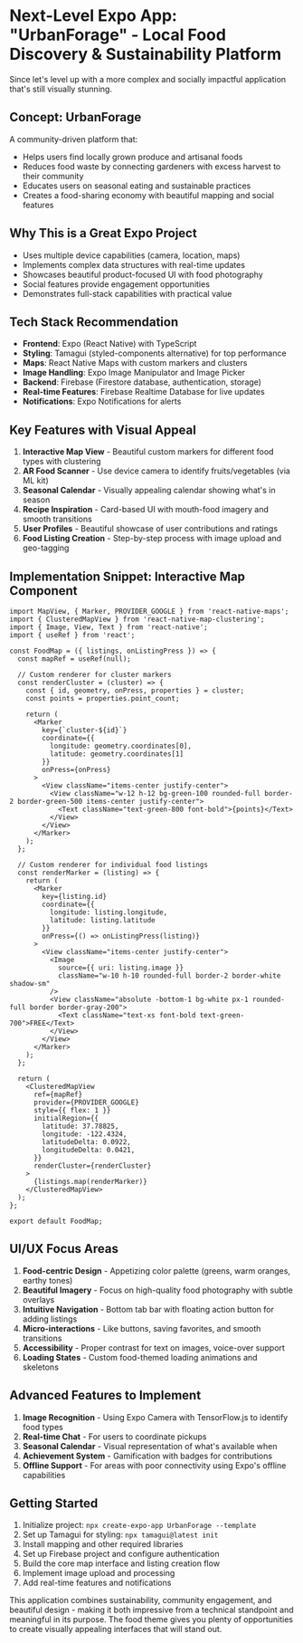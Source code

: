# Next-Level Expo App: "UrbanForage" - Local Food Discovery & Sustainability Platform

Since let's level up with a more complex and socially impactful application that's still visually stunning.

## Concept: UrbanForage

A community-driven platform that:
- Helps users find locally grown produce and artisanal foods
- Reduces food waste by connecting gardeners with excess harvest to their community
- Educates users on seasonal eating and sustainable practices
- Creates a food-sharing economy with beautiful mapping and social features

## Why This is a Great Expo Project

- Uses multiple device capabilities (camera, location, maps)
- Implements complex data structures with real-time updates
- Showcases beautiful product-focused UI with food photography
- Social features provide engagement opportunities
- Demonstrates full-stack capabilities with practical value

## Tech Stack Recommendation

- **Frontend**: Expo (React Native) with TypeScript
- **Styling**: Tamagui (styled-components alternative) for top performance
- **Maps**: React Native Maps with custom markers and clusters
- **Image Handling**: Expo Image Manipulator and Image Picker
- **Backend**: Firebase (Firestore database, authentication, storage)
- **Real-time Features**: Firebase Realtime Database for live updates
- **Notifications**: Expo Notifications for alerts

## Key Features with Visual Appeal

1. **Interactive Map View** - Beautiful custom markers for different food types with clustering
2. **AR Food Scanner** - Use device camera to identify fruits/vegetables (via ML kit)
3. **Seasonal Calendar** - Visually appealing calendar showing what's in season
4. **Recipe Inspiration** - Card-based UI with mouth-food imagery and smooth transitions
5. **User Profiles** - Beautiful showcase of user contributions and ratings
6. **Food Listing Creation** - Step-by-step process with image upload and geo-tagging

## Implementation Snippet: Interactive Map Component

```tsx
import MapView, { Marker, PROVIDER_GOOGLE } from 'react-native-maps';
import { ClusteredMapView } from 'react-native-map-clustering';
import { Image, View, Text } from 'react-native';
import { useRef } from 'react';

const FoodMap = ({ listings, onListingPress }) => {
  const mapRef = useRef(null);
  
  // Custom renderer for cluster markers
  const renderCluster = (cluster) => {
    const { id, geometry, onPress, properties } = cluster;
    const points = properties.point_count;
    
    return (
      <Marker
        key={`cluster-${id}`}
        coordinate={{
          longitude: geometry.coordinates[0],
          latitude: geometry.coordinates[1]
        }}
        onPress={onPress}
      >
        <View className="items-center justify-center">
          <View className="w-12 h-12 bg-green-100 rounded-full border-2 border-green-500 items-center justify-center">
            <Text className="text-green-800 font-bold">{points}</Text>
          </View>
        </View>
      </Marker>
    );
  };

  // Custom renderer for individual food listings
  const renderMarker = (listing) => {
    return (
      <Marker
        key={listing.id}
        coordinate={{
          longitude: listing.longitude,
          latitude: listing.latitude
        }}
        onPress={() => onListingPress(listing)}
      >
        <View className="items-center justify-center">
          <Image 
            source={{ uri: listing.image }} 
            className="w-10 h-10 rounded-full border-2 border-white shadow-sm"
          />
          <View className="absolute -bottom-1 bg-white px-1 rounded-full border border-gray-200">
            <Text className="text-xs font-bold text-green-700">FREE</Text>
          </View>
        </View>
      </Marker>
    );
  };

  return (
    <ClusteredMapView
      ref={mapRef}
      provider={PROVIDER_GOOGLE}
      style={{ flex: 1 }}
      initialRegion={{
        latitude: 37.78825,
        longitude: -122.4324,
        latitudeDelta: 0.0922,
        longitudeDelta: 0.0421,
      }}
      renderCluster={renderCluster}
    >
      {listings.map(renderMarker)}
    </ClusteredMapView>
  );
};

export default FoodMap;
```

## UI/UX Focus Areas

1. **Food-centric Design** - Appetizing color palette (greens, warm oranges, earthy tones)
2. **Beautiful Imagery** - Focus on high-quality food photography with subtle overlays
3. **Intuitive Navigation** - Bottom tab bar with floating action button for adding listings
4. **Micro-interactions** - Like buttons, saving favorites, and smooth transitions
5. **Accessibility** - Proper contrast for text on images, voice-over support
6. **Loading States** - Custom food-themed loading animations and skeletons

## Advanced Features to Implement

1. **Image Recognition** - Using Expo Camera with TensorFlow.js to identify food types
2. **Real-time Chat** - For users to coordinate pickups
3. **Seasonal Calendar** - Visual representation of what's available when
4. **Achievement System** - Gamification with badges for contributions
5. **Offline Support** - For areas with poor connectivity using Expo's offline capabilities

## Getting Started

1. Initialize project: `npx create-expo-app UrbanForage --template`
2. Set up Tamagui for styling: `npx tamagui@latest init`
3. Install mapping and other required libraries
4. Set up Firebase project and configure authentication
5. Build the core map interface and listing creation flow
6. Implement image upload and processing
7. Add real-time features and notifications

This application combines sustainability, community engagement, and beautiful design - making it both impressive from a technical standpoint and meaningful in its purpose. The food theme gives you plenty of opportunities to create visually appealing interfaces that will stand out.